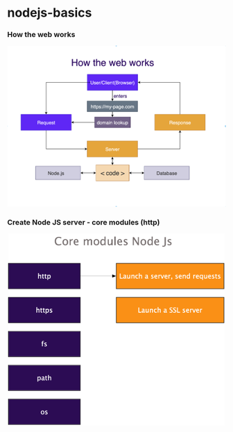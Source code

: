 # nodejs-basics

### How the web works 

<p align="center">
  <img width="600" height=auto src="https://github.com/anitamiring/nodejs-basics/blob/master/how-the-web-works.png">
</p>

### Create Node JS server - core modules (http)

<p align="center">
  <img width="500" height=auto src="https://github.com/anitamiring/nodejs-basics/blob/master/Core_modules.png">
</p>
